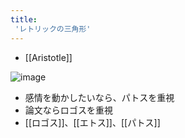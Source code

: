 ```yaml
---
title:
 'レトリックの三角形'
---
```


- [[Aristotle]]

![image](https://gyazo.com/22e07572bff143d5fd6ab79568b39a49/thumb/1000)
- 感情を動かしたいなら、パトスを重視
- 論文ならロゴスを重視
- [[ロゴス]]、[[エトス]]、[[パトス]]
